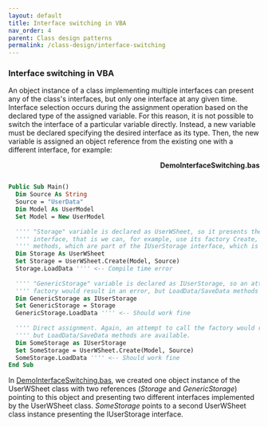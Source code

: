 ```yaml
---
layout: default
title: Interface switching in VBA
nav_order: 4
parent: Class design patterns
permalink: /class-design/interface-switching
---
```


### Interface switching in VBA

An object instance of a class implementing multiple interfaces can present any of the class's interfaces, but only one interface at any given time. Interface selection occurs during the assignment operation based on the declared type of the assigned variable. For this reason, it is not possible to switch the interface of a particular variable directly. Instead, a new variable must be declared specifying the desired interface as its type. Then, the new variable is assigned an object reference from the existing one with a different interface, for example:

<a name="DemoInterfaceSwitching.bas"></a>
<p align="right"><b>DemoInterfaceSwitching.bas</b></p>

```vb

Public Sub Main()
  Dim Source As String
  Source = "UserData"
  Dim Model As UserModel
  Set Model = New UserModel
  
  '''' "Storage" variable is declared as UserWSheet, so it presents the default UserWSheet
  '''' interface, that is we can, for example, use its factory Create, but not the utility
  '''' methods, which are part of the IUserStorage interface, which is now hidden.
  Dim Storage As UserWSheet
  Set Storage = UserWSheet.Create(Model, Source)
  Storage.LoadData '''' <-- Compile time error
  
  '''' "GenericStorage" variable is declared as IUserStorage, so an attempt to call the
  '''' factory would result in an error, but LoadData/SaveData methods are now available.
  Dim GenericStorage as IUserStorage
  Set GenericStorage = Storage
  GenericStorage.LoadData '''' <-- Should work fine
  
  '''' Direct assignment. Again, an attempt to call the factory would result in an error,
  '''' but LoadData/SaveData methods are available.
  Dim SomeStorage as IUserStorage
  Set SomeStorage = UserWSheet.Create(Model, Source)  
  SomeStorage.LoadData '''' <-- Should work fine
End Sub

```

In [DemoInterfaceSwitching.bas](#DemoInterfaceSwitching.bas), we created one object instance of the UserWSheet class with two references (*Storage* and *GenericStorage*) pointing to this object and presenting two different interfaces implemented by the UserWSheet class. *SomeStorage* points to a second UserWSheet class instance presenting the IUserStorage interface.
